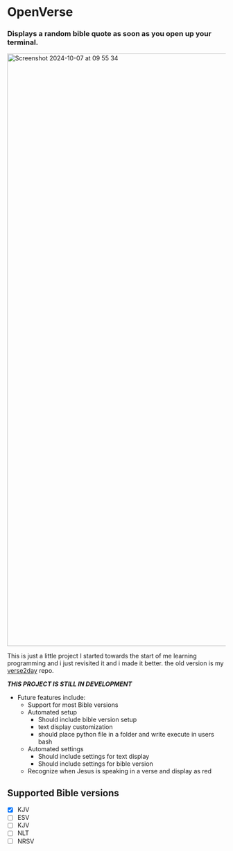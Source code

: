 # OpenVerse

### Displays a random bible quote as soon as you open up your terminal.

<img width="1368" alt="Screenshot 2024-10-07 at 09 55 34" src="https://github.com/user-attachments/assets/f5e41fc8-72ee-46d3-add2-3f4f3979ce00">

This is just a little project I started towards the start of me learning programming and i just revisited it and i made it better. the old version is my [verse2day](https://github.com/ianeblack/verse2day) repo.

**_THIS PROJECT IS STILL IN DEVELOPMENT_**

- Future features include:
  - Support for most Bible versions
  - Automated setup
    - Should include bible version setup
    - text display customization
    - should place python file in a folder and write execute in users bash
  - Automated settings
    - Should include settings for text display
    - Should include settings for bible version
  - Recognize when Jesus is speaking in a verse and display as red

## Supported Bible versions

- [x] KJV
- [ ] ESV
- [ ] KJV
- [ ] NLT
- [ ] NRSV
